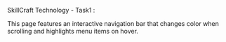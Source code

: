 SkillCraft Technology - Task1 : 

This page features an interactive navigation bar that changes color when scrolling and highlights menu items on hover.

